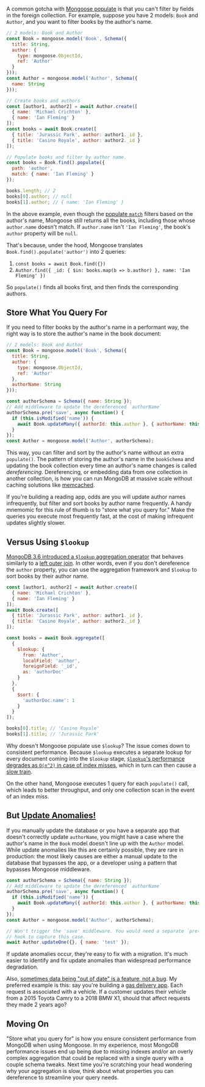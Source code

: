 A common gotcha with [Mongoose populate](https://mongoosejs.com/docs/populate.html)
is that you can't filter by fields in the foreign collection. For example, suppose
you have 2 models: `Book` and `Author`, and you want to filter books by the author's
name.

```javascript
// 2 models: Book and Author
const Book = mongoose.model('Book', Schema({
  title: String,
  author: {
    type: mongoose.ObjectId,
    ref: 'Author'
  }
}));
const Author = mongoose.model('Author', Schema({
  name: String
}));

// Create books and authors
const [author1, author2] = await Author.create([
  { name: 'Michael Crichton' },
  { name: 'Ian Fleming' }
]);
const books = await Book.create([
  { title: 'Jurassic Park', author: author1._id },
  { title: 'Casino Royale', author: author2._id }
]);

// Populate books and filter by author name.
const books = Book.find().populate({
  path: 'author',
  match: { name: 'Ian Fleming' }
});

books.length; // 2
books[0].author; // null
books[1].author; // { name: 'Ian Fleming' }
```

In the above example, even though the [populate `match`](http://thecodebarbarian.com/mongoose-5-5-static-hooks-and-populate-match-functions#populate-match-function)
filters based on the author's name, Mongoose still returns all the books, including
those whose `author.name` doesn't match. If `author.name` isn't `'Ian Fleming'`, the
book's `author` property will be `null`.

That's because, under the hood, Mongoose translates `Book.find().populate('author')`
into 2 queries:

1. `const books = await Book.find({})`
2. `Author.find({ _id: { $in: books.map(b => b.author) }, name: 'Ian Fleming' })`

So `populate()` finds all books first, and then finds the corresponding authors.

Store What You Query For
------------------------

If you need to filter books by the author's name in a performant way, the right way
is to store the author's name in the book document:

```javascript
// 2 models: Book and Author
const Book = mongoose.model('Book', Schema({
  title: String,
  author: {
    type: mongoose.ObjectId,
    ref: 'Author'
  },
  authorName: String
}));

const authorSchema = Schema({ name: String });
// Add middleware to update the dereferenced `authorName`
authorSchema.pre('save', async function() {
  if (this.isModified('name')) {
    await Book.updateMany({ authorId: this.author }, { authorName: this.name });
  }
});
const Author = mongoose.model('Author', authorSchema);
```

This way, you can filter and sort by the author's name without an extra `populate()`.
The pattern of storing the author's name in the `bookSchema` and updating the book
collection every time an author's name changes is called _dereferencing_.
Dereferencing, or embedding data from one collection in another collection, is how
you can run MongoDB at massive scale without caching solutions like
[memcached](https://memcached.org).

If you're building a reading app, odds are you will update author names infrequently, 
but filter and sort books by author name frequently. A handy mnemomic for this
rule of thumb is to "store what you query for." Make the queries you execute most
frequently fast, at the cost of making infrequent updates slightly slower.

Versus Using `$lookup`
----------------------

[MongoDB 3.6 introduced a `$lookup` aggregation operator](/a-nodejs-perspective-on-mongodb-36-lookup-expr) that behaves similarly to a
[left outer join](https://www.dofactory.com/sql/left-outer-join). In other words,
even if you don't dereference the `author` property, you can use the aggregation
framework and `$lookup` to sort books by their author name.

```javascript
const [author1, author2] = await Author.create([
  { name: 'Michael Crichton' },
  { name: 'Ian Fleming' }
]);
await Book.create([
  { title: 'Jurassic Park', author: author1._id },
  { title: 'Casino Royale', author: author2._id }
]);

const books = await Book.aggregate([
  {
    $lookup: {
      from: 'Author',
      localField: 'author',
      foreignField: '_id',
      as: 'authorDoc'
    }
  },
  {
    $sort: {
      'authorDoc.name': 1
    }
  }
]);

books[0].title; // 'Casino Royale'
books[1].title; // 'Jurassic Park'
```

Why doesn't Mongoose populate use `$lookup`? The issue comes down to consistent
performance. Because `$lookup` executes a separate lookup for every document
coming into the `$lookup` stage, [`$lookup`'s performance degrades as `O(n^2)` in case of index misses](/slow-trains-in-mongodb-and-nodejs#break-up-one-slow-operation-into-many-fast-operations),
which in turn can then cause a [slow train](/slow-trains-in-mongodb-and-nodejs).

On the other hand, Mongoose executes 1 query for each `populate()` call, which leads
to better throughput, and only one collection scan in the event of an index miss.

But [Update Anomalies!](https://www.essentialsql.com/get-ready-to-learn-sql-11-database-third-normal-form-explained-in-simple-english/)
-----------------------

If you manually update the database or you have a separate app that doesn't correctly
update `authorName`, you might have a case where the author's name in the `Book`
model doesn't line up with the `Author` model. While update anomalies like this
are certainly possible, they are rare in production: the most likely causes are
either a manual update to the database that bypasses the app, or a developer
using a pattern that bypasses Mongoose middleware.

```javascript
const authorSchema = Schema({ name: String });
// Add middleware to update the dereferenced `authorName`
authorSchema.pre('save', async function() {
  if (this.isModified('name')) {
    await Book.updateMany({ authorId: this.author }, { authorName: this.name });
  }
});
const Author = mongoose.model('Author', authorSchema);

// Won't trigger the 'save' middleware. You would need a separate `pre('updateOne')`
// hook to capture this case.
await Author.updateOne({}, { name: 'test' });
```

If update anomalies occur, they're easy to fix with a migration. It's
much easier to identify and fix update anomalies than widespread performance
degradation.

Also, [sometimes data being "out of date" is a feature, not a bug](/managing-embedded-documents-with-monogram#updating-an-existing-document). My preferred example is this: say you're building a [gas delivery app](https://trybooster.com/).
Each request is associated with a vehicle. If a customer updates their vehicle from
a 2015 Toyota Camry to a 2018 BMW X1, should that affect requests they made 2 years ago?

Moving On
---------

"Store what you query for" is how you ensure consistent performance from MongoDB
when using Mongoose. In my experience, most MongoDB performance issues end up
being due to missing indexes and/or an overly complex aggregation that could be
replaced with a single query with a couple schema tweaks. Next time you're
scratching your head wondering why your aggregation is slow, think about what
properties you can dereference to streamline your query needs.